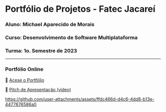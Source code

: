 # Portfólio de Projetos - Fatec Jacareí
### Aluno: Michael Aparecido de Morais
### Curso: Desenvolvimento de Software Multiplataforma
### Turma: 1o. Semestre de 2023

---


### Portfólio Online

🔗 [Acese o Portfólio](https://fatec-jacarei-dsm-portfolio.github.io/ra2581392323047/) 

🎤 [Pitch de Apresentação (vídeo)](https://teams.microsoft.com/l/message/48:notes/1747827410805?context=%7B%22contextType%22%3A%22chat%22%2C%22oid%22%3A%228%3Aorgid%3A4060b060-d72a-44f6-8730-9049667ffb7f%22%7D)

https://github.com/user-attachments/assets/ffdc466d-d4c6-4dd8-b13e-4477876586a0

